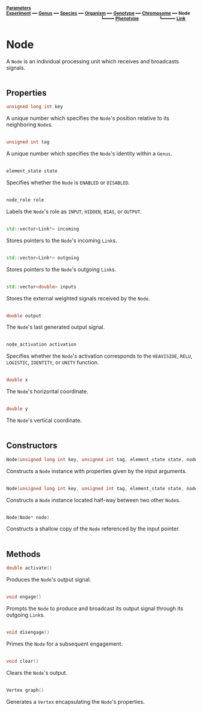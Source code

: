 <sub>**[Parameters](parameters.md)**</sub>  
<sub>**[Experiment](experiment.md)** ━━ **[Genus](genus.md)** ━━ **[Species](species.md)** ━━ **[Organism](organism.md)** ━━ **[Genotype](genotype.md)** ━━ **[Chromosome](chromosome.md)** ━━ **Node**</sub>  
&nbsp;&nbsp;&nbsp;&nbsp;&nbsp;&nbsp;&nbsp;&nbsp;&nbsp;&nbsp;&nbsp;&nbsp;&nbsp;&nbsp;&nbsp;&nbsp;&nbsp;&nbsp;&nbsp;&nbsp;&nbsp;&nbsp;&nbsp;&nbsp;&nbsp;&nbsp;&nbsp;&nbsp;&nbsp;&nbsp;&nbsp;&nbsp;&nbsp;&nbsp;&nbsp;&nbsp;&nbsp;&nbsp;&nbsp;&nbsp;&nbsp;&nbsp;&nbsp;&nbsp;&nbsp;&nbsp;&nbsp;&nbsp;&nbsp;&nbsp;&nbsp;&nbsp;&nbsp;&nbsp;&nbsp;&nbsp;&nbsp;&nbsp;&nbsp;&nbsp;&nbsp;&nbsp;&nbsp;
<sup>┗━━━━ **[Phenotype](phenotype.md)**</sup>
&nbsp;&nbsp;&nbsp;&nbsp;&nbsp;&nbsp;&nbsp;&nbsp;&nbsp;&nbsp;&nbsp;&nbsp;
<sup>┗━━━━━ **[Link](link.md)**</sup>  

# Node

A `Node` is an individual processing unit which receives and broadcasts signals.  
&nbsp;


## Properties

```C++
unsigned long int key
```

A unique number which specifies the `Node`'s position relative to its neighboring `Node`s.  
&nbsp;


```C++
unsigned int tag
```

A unique number which specifies the `Node`'s identity within a `Genus`.  
&nbsp;


```C++
element_state state
```

Specifies whether the `Node` is `ENABLED` or `DISABLED`.  
&nbsp;


```C++
node_role role
```

Labels the `Node`'s role as `INPUT`, `HIDDEN`, `BIAS`, or `OUTPUT`.  
&nbsp;


```C++
std::vector<Link*> incoming
```

Stores pointers to the `Node`'s incoming `Link`s.  
&nbsp;


```C++
std::vector<Link*> outgoing
```

Stores pointers to the `Node`'s outgoing `Link`s.  
&nbsp;


```C++
std::vector<double> inputs
```

Stores the external weighted signals received by the `Node`.  
&nbsp;


```C++
double output
```

The `Node`'s last generated output signal.  
&nbsp;


```C++
node_activation activation
```

Specifies whether the `Node`'s activation corresponds to the `HEAVISIDE`, `RELU`, `LOGISTIC`, `IDENTITY`, or `UNITY` function.  
&nbsp;


```C++
double x
```

The `Node`'s horizontal coordinate.  
&nbsp;


```C++
double y
```

The `Node`'s vertical coordinate.  
&nbsp;


## Constructors

```C++
Node(unsigned long int key, unsigned int tag, element_state state, node_role role, node_activation activation, double x, double y)
```

Constructs a `Node` instance with properties given by the input arguments.  
&nbsp;


```C++
Node(unsigned long int key, unsigned int tag, element_state state, node_role role, Node* source, Node* target, node_activation activation)
```

Constructs a `Node` instance located half-way between two other `Node`s.  
&nbsp;


```C++
Node(Node* node)
```

Constructs a shallow copy of the `Node` referenced by the input pointer.  
&nbsp;


## Methods

```C++
double activate()
```

Produces the `Node`'s output signal.  
&nbsp;


```C++
void engage()
```

Prompts the `Node` to produce and broadcast its output signal through its outgoing `Link`s.  
&nbsp;


```C++
void disengage()
```

Primes the `Node` for a subsequent engagement.  
&nbsp;


```C++
void clear()
```

Clears the `Node`'s output.  
&nbsp;


```C++
Vertex graph()
```

Generates a `Vertex` encapsulating the `Node`'s properties.
